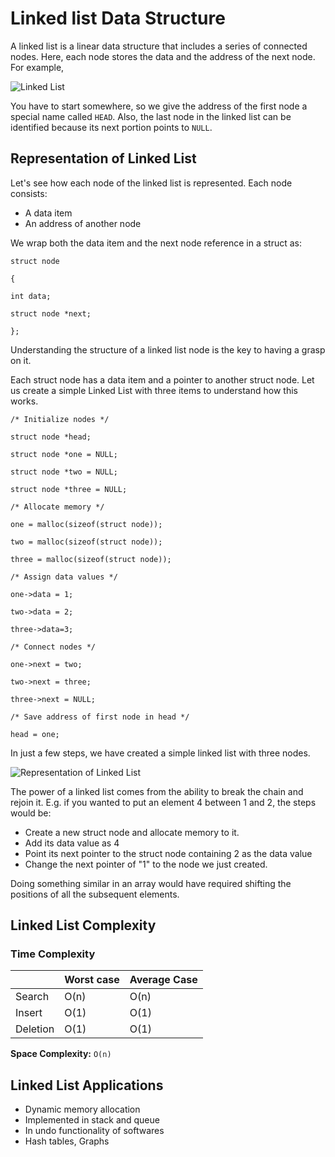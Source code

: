 # Linked list Data Structure

A linked list is a linear data structure that includes a series of connected nodes. Here, each node stores the data and the address of the next node. For example,

![Linked List](https://cdn.programiz.com/sites/tutorial2program/files/linked-list-concept.png)

You have to start somewhere, so we give the address of the first node a special name called `HEAD`. Also, the last node in the linked list can be identified because its next portion points to `NULL`.

## Representation of Linked List

Let's see how each node of the linked list is represented. Each node consists:

- A data item
- An address of another node

We wrap both the data item and the next node reference in a struct as:

`struct node`

`{`

`int data;`

`struct node *next;`

`};`

Understanding the structure of a linked list node is the key to having a grasp on it.

Each struct node has a data item and a pointer to another struct node. Let us create a simple Linked List with three items to understand how this works.

`/* Initialize nodes */`

`struct node *head;`

`struct node *one = NULL;`

`struct node *two = NULL;`

`struct node *three = NULL;`

`/* Allocate memory */`

`one = malloc(sizeof(struct node));`

`two = malloc(sizeof(struct node));`

`three = malloc(sizeof(struct node));`

`/* Assign data values */`

`one->data = 1;`

`two->data = 2;`

`three->data=3;`

`/* Connect nodes */`

`one->next = two;`

`two->next = three;`

`three->next = NULL;`

`/* Save address of first node in head */`

`head = one;`

In just a few steps, we have created a simple linked list with three nodes.

![Representation of Linked List](https://cdn.programiz.com/sites/tutorial2program/files/linked-list-with-data.png)

The power of a linked list comes from the ability to break the chain and rejoin it. E.g. if you wanted to put an element 4 between 1 and 2, the steps would be:

- Create a new struct node and allocate memory to it.
- Add its data value as 4
- Point its next pointer to the struct node containing 2 as the data value
- Change the next pointer of "1" to the node we just created.

Doing something similar in an array would have required shifting the positions of all the subsequent elements.

## Linked List Complexity

### Time Complexity

|          | Worst case | Average Case |
| -------- | ---------- | ------------ |
| Search   | O(n)       | O(n)         |
| Insert   | O(1)       | O(1)         |
| Deletion | O(1)       | O(1)         |

**Space Complexity:** `O(n)`

## Linked List Applications

- Dynamic memory allocation
- Implemented in stack and queue
- In undo functionality of softwares
- Hash tables, Graphs
